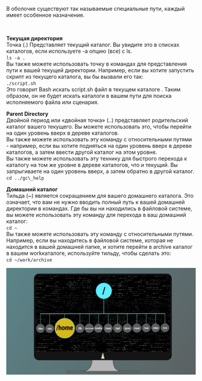 В оболочке существуют так называемые специальные пути, каждый имеет особенное назначение. 


 


**Текущая директория**  
Точка (.) Представляет текущий каталог. Вы увидите это в списках каталогов, если используете -a опцию (все) с ls.  
`ls -a .`  
Вы также можете использовать точку в командах для представления пути к вашей текущей директории. Например, если вы хотите запустить скрипт из текущего каталога, вы бы вызвали его так:  
`./script.sh`  
Это говорит Bash искать script.sh файл в текущем каталоге . Таким образом, он не будет искать каталоги в вашем пути для поиска исполняемого файла или сценария.


**Parent Directory**  
Двойной период или «двойная точка» (..) представляет родительский каталог вашего текущего. Вы можете использовать это, чтобы перейти на один уровень вверх в дереве каталогов.  
Вы также можете использовать эту команду с относительными путями - например, если вы хотите подняться на один уровень вверх в дереве каталогов, а затем ввести другой каталог на этом уровне.  
Вы также можете использовать эту технику для быстрого перехода к каталогу на том же уровне в дереве каталогов, что и текущий. Вы запрыгиваете на один уровень вверх, а затем обратно в другой каталог.  
`cd ../gc\_help`


**Домашний каталог**  
Тильда (~) является сокращением для вашего домашнего каталога. Это означает, что вам не нужно вводить полный путь к вашей домашней директории в командах. Где бы вы ни находились в файловой системе, вы можете использовать эту команду для перехода в ваш домашний каталог:  
`cd ~`  
Вы также можете использовать эту команду с относительными путями. Например, если вы находитесь в файловой системе, которая не находится в вашей домашней папке, и хотите перейти в archive каталог в вашем workкаталоге, используйте тильду, чтобы сделать это:  
`cd ~/work/archive`


![image.png](./images/spietsialnyie-puti_1.png)

